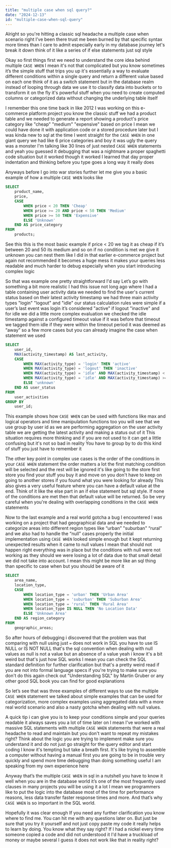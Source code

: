 ```yaml
---
title: "multiple case when sql query?"
date: "2024-12-13"
id: "multiple-case-when-sql-query"
---
```


Alright so you're hitting a classic sql headache a multiple case when scenario right I’ve been there trust me been burned by that specific syntax more times than I care to admit especially early in my database journey let's break it down think of it like a series of if else statements just sql style

Okay so first things first we need to understand the core idea behind multiple `CASE WHEN` I mean it's not that complicated but you know sometimes it’s the simple stuff that trips you up it's essentially a way to evaluate different conditions within a single query and return a different value based on each one think of it as a switch statement but in the database realm instead of looping through data we use it to classify data into buckets or to transform it on the fly it's powerful stuff when you need to create computed columns or categorized data without changing the underlying table itself

I remember this one time back in like 2012 I was working on this e-commerce platform project you know the classic stuff we had a product table and we needed to generate a report showing a product's price category like "cheap" "medium" "expensive" based on price I mean we could have done it with application code or a stored procedure later but I was kinda new to sql at the time I went straight for the `CASE WHEN` in one giant query we had like 6 price categories and boy it was ugly the query was a monster I'm talking like 30 lines of just nested `CASE WHEN` statements and yeah you guessed it debugging that was a nightmare a proper spaghetti code situation but it worked though it worked I learned that day proper indentation and thinking before you type goes a long way it really does

Anyways before I go into war stories further let me give you a basic example of how a multiple `CASE WHEN` looks like

```sql
SELECT
    product_name,
    price,
    CASE
        WHEN price < 20 THEN 'Cheap'
        WHEN price >= 20 AND price < 50 THEN 'Medium'
        WHEN price >= 50 THEN 'Expensive'
        ELSE 'Unknown'
    END AS price_category
FROM
    products;
```

See this this is the most basic example if price < 20 we tag it as cheap if it’s between 20 and 50 its medium and so on if no condition is met we give it unknown you can nest them like I did in that earlier e-commerce project but again not recommended it becomes a huge mess it makes your queries less readable and much harder to debug especially when you start introducing complex logic

So that was example one pretty straightforward I'd say Let’s go with something a bit more realistic I had this issue not long ago where I had a table containing user activity data we needed to find the user's current status based on their latest activity timestamp we had three main activity types "login" "logout" and "idle" our status calculation rules were simple if a user’s last event was login it’s considered "active" if logout "inactive" and for idle we did a little more complex evaluation we checked the idle timestamp against a configured timeout value if it was before that timeout we tagged them idle if they were within the timeout period it was deemed as “away” so a few more cases but you can already imagine the case when statement we used

```sql
SELECT
    user_id,
    MAX(activity_timestamp) AS last_activity,
    CASE
        WHEN MAX(activity_type) = 'login' THEN 'active'
        WHEN MAX(activity_type) = 'logout' THEN 'inactive'
        WHEN MAX(activity_type) = 'idle' AND MAX(activity_timestamp) < (CURRENT_TIMESTAMP - INTERVAL '15 minutes') THEN 'idle'
        WHEN MAX(activity_type) = 'idle' AND MAX(activity_timestamp) >= (CURRENT_TIMESTAMP - INTERVAL '15 minutes') THEN 'away'
        ELSE 'unknown'
    END AS user_status
FROM
    user_activities
GROUP BY
    user_id;
```

This example shows how `CASE WHEN` can be used with functions like max and logical operators and time manipulation functions too you will see that we use group by user id as we are performing aggregation on the user activity table we are getting the latest activity and making a status out of it This situation requires more thinking and if you are not used to it can get a little confusing but it's not so bad in reality You have to group by to do this kind of stuff you just have to remember it

The other key point in complex use cases is the order of the conditions in your `CASE WHEN` statement the order matters a lot the first matching condition will be selected and the rest will be ignored it's like going to the store first store you find your stuff you buy it and move on you don't have to keep on going to another stores if you found what you were looking for already This also gives a very useful feature where you can have a default value at the end. Think of it like the else part in an if else statement but sql style. If none of the conditions are met then that default value will be returned. So be very careful when you're dealing with overlapping conditions in the `CASE WHEN` statements

Now to the last example and a real world gotcha a bug I encountered I was working on a project that had geographical data and we needed to categorize areas into different region types like “urban” "suburban" “rural” and we also had to handle the “null” cases properly the initial implementation using `CASE WHEN` looked simple enough but it kept returning unexpected results when it came to null values I mean that should not happen right everything was in place but the conditions with null were not working as they should we were losing a lot of data due to that small detail we did not take into account. I mean this might be more like an sql thing than specific to case when but you should be aware of it

```sql
SELECT
    area_name,
    location_type,
    CASE
        WHEN location_type = 'urban' THEN 'Urban Area'
        WHEN location_type = 'suburban' THEN 'Suburban Area'
        WHEN location_type = 'rural' THEN 'Rural Area'
        WHEN location_type IS NULL THEN 'No Location Data'
        ELSE 'Unknown Area'
    END AS region_category
FROM
    geographic_areas;
```

So after hours of debugging i discovered that the problem was that comparing with null using just `=` does not work in SQL you have to use IS NULL or IS NOT NULL that's the sql convention when dealing with null values as null is not a value but an absence of a value yeah i know it's a bit weird but that's just how SQL works I mean you can check the SQL standard definition for further clarification but that's a pretty weird read if you are not into formal language specs if you're trying to make sure you don't do this again check out "Understanding SQL" by Martin Gruber or any other good SQL book you can find for good explanations

So let’s see that was three examples of different ways to use the multiple `CASE WHEN` statement we talked about simple examples that can be used for categorization, more complex examples using aggregated data with a more real world scenario and also a nasty gotcha when dealing with null values.

A quick tip i can give you is to keep your conditions simple and your queries readable it always saves you a lot of time later on I mean I've worked with massive SQL statements with multiple `CASE WHEN` statements that were a real headache to read and maintain but you don't want to repeat my mistakes right? Think about the logic you are trying to implement make sure you understand it and do not just go straight for the query editor and start coding I know it's tempting but take a breath first. It's like trying to assemble a computer without having a manual first you are going to be in trouble very quickly and spend more time debugging than doing something useful I am speaking from my own experience here

Anyway that’s the multiple `CASE WHEN` in sql in a nutshell you have to know it well when you are in the database world it’s one of the most frequently used clauses in many projects you will be using it a lot I mean we programmers like to put the logic into the database most of the time for performance reasons, less data transfer faster response times and more. And that’s why `CASE WHEN` is so important in the SQL world.

Hopefully it was clear enough If you need any further clarification you know where to find me. You can hit me with any questions later on. But just be sure that you try it yourself and not just copy paste my code it really helps to learn by doing. You know what they say right? If I had a nickel every time someone copied a code and did not understood it I'd have a truckload of money or maybe several I guess it does not work like that in reality right?
